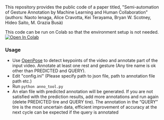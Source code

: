 This repository provides the public code of a paper titled, "Semi-automation of Gesture Annotation by Machine Learning and Human Collaboration"  
(authors: Naoto Ienaga, Alice Cravotta, Kei Terayama, Bryan W. Scotney, Hideo Saito, M. Grazia Busà)

This code can be run on Colab so that the environment setup is not needed.  
[![Open In Colab](https://colab.research.google.com/assets/colab-badge.svg)](https://colab.research.google.com/github/naotoienaga/annotation-tool/blob/master/notebooks/semi-automatic_gesture_annotation_tool.ipynb)

### Usage
- Use [OpenPose](https://github.com/CMU-Perceptual-Computing-Lab/openpose) to detect keypoints of the video and annotate part of the input video. Annotate at least one rest and gesture (Any tire name is ok other than PREDICTED and QUERY).
- Edit "config.ini" (Please specify path to json file, path to annotation file path etc.)
- Run `python anno_tool.py`
- An elan file with predicted annotation will be generated. If you are not satisfied with the prediction results, add more annotations and run again (delete PREDICTED tire and QUERY tire). The annotation in the “QUERY” tire is the most uncertain data, efficient improvement of accuracy at the next cycle can be expected if the query is annotated
